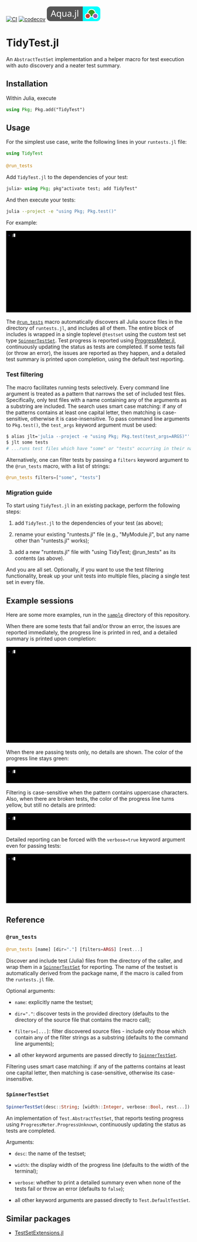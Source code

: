 [![CI](https://github.com/dhanak/TidyTest.jl/actions/workflows/CI.yml/badge.svg)](https://github.com/dhanak/TidyTest.jl/actions/workflows/CI.yml)
[![codecov](https://codecov.io/gh/dhanak/TidyTest.jl/branch/master/graph/badge.svg?token=CQYSC7NLOT)](https://codecov.io/gh/dhanak/TidyTest.jl)
[![Aqua QA](https://raw.githubusercontent.com/JuliaTesting/Aqua.jl/master/badge.svg)](https://github.com/JuliaTesting/Aqua.jl)

# TidyTest.jl

An `AbstractTestSet` implementation and a helper macro for test execution with
auto discovery and a neater test summary.

## Installation

Within Julia, execute

```julia
using Pkg; Pkg.add("TidyTest")
```

## Usage

For the simplest use case, write the following lines in your `runtests.jl` file:

```julia
using TidyTest

@run_tests
```

Add `TidyTest.jl` to the dependencies of your test:

```julia
julia> using Pkg; pkg"activate test; add TidyTest"
```

And then execute your tests:

```bash
julia --project -e "using Pkg; Pkg.test()"
```

For example:

![](sample/vhs/sample.gif)

The [`@run_tests`](#run_tests) macro automatically discovers all Julia source
files in the directory of `runtests.jl`, and includes all of them. The entire
block of includes is wrapped in a single toplevel `@testset` using the custom
test set type [`SpinnerTestSet`](#spinnertestset). Test progress is reported
using [ProgressMeter.jl][], continuously updating the status as tests are
completed. If some tests fail (or throw an error), the issues are reported as
they happen, and a detailed test summary is printed upon completion, using the
default test reporting.

### Test filtering

The macro facilitates running tests selectively. Every command line argument is
treated as a pattern that narrows the set of included test files. Specifically,
only test files with a name containing any of the arguments as a substring are
included. The search uses smart case matching: if any of the patterns contains
at least one capital letter, then matching is case-sensitive, otherwise it is
case-insensitive. To pass command line arguments to `Pkg.test()`, the
`test_args` keyword argument must be used:

```bash
$ alias jlt='julia --project -e "using Pkg; Pkg.test(test_args=ARGS)"'
$ jlt some tests
# ...runs test files which have "some" or "tests" occurring in their names
```

Alternatively, one can filter tests by passing a `filters` keyword argument to
the `@run_tests` macro, with a list of strings:

```julia
@run_tests filters=["some", "tests"]
```

### Migration guide

To start using `TidyTest.jl` in an existing package, perform the following
steps:

1.  add `TidyTest.jl` to the dependencies of your test (as above);

2.  rename your existing "runtests.jl" file (e.g., "MyModule.jl", but any name
    other than "runtests.jl" works);

3.  add a new "runtests.jl" file with "using TidyTest; @run_tests" as its
    contents (as above).

And you are all set. Optionally, if you want to use the test filtering
functionality, break up your unit tests into multiple files, placing a single
test set in every file.

## Example sessions

Here are some more examples, run in the [`sample`](sample) directory of this
repository.

When there are some tests that fail and/or throw an error, the issues are
reported immediately, the progress line is printed in red, and a detailed
summary is printed upon completion:

![](sample/vhs/full.gif)

When there are passing tests only, no details are shown. The color of the
progress line stays green:

![](sample/vhs/oo.gif)

Filtering is case-sensitive when the pattern contains uppercase characters.
Also, when there are broken tests, the color of the progress line turns yellow,
but still no details are printed:

![](sample/vhs/b.gif)

Detailed reporting can be forced with the `verbose=true` keyword argument even
for passing tests:

![](sample/vhs/oo-verbose.gif)

## Reference

### `@run_tests`

```julia
@run_tests [name] [dir="."] [filters=ARGS] [rest...]
```

Discover and include test (Julia) files from the directory of the caller, and
wrap them in a [`SpinnerTestSet`](#spinnertestset) for reporting. The name of
the testset is automatically derived from the package name, if the macro is
called from the `runtests.jl` file.

Optional arguments:

* `name`: explicitly name the testset;

* `dir="."`: discover tests in the provided directory (defaults to the directory
  of the source file that contains the macro call);

* `filters=[...]`: filter discovered source files - include only those which
  contain any of the filter strings as a substring (defaults to the command line
  arguments);

* all other keyword arguments are passed directly to
  [`SpinnerTestSet`](#spinnertestset).

Filtering uses smart case matching: if any of the patterns contains at least one
capital letter, then matching is case-sensitive, otherwise its case-insensitive.

### `SpinnerTestSet`

```julia
SpinnerTestSet(desc::String; [width::Integer, verbose::Bool, rest...])
```

An implementation of `Test.AbstractTestSet`, that reports testing progress using
`ProgressMeter.ProgressUnknown`, continuously updating the status as tests are
completed.

Arguments:

* `desc`: the name of the testset;

* `width`: the display width of the progress line (defaults to the width of the
  terminal);

* `verbose`: whether to print a detailed summary even when none of the tests
  fail or throw an error (defaults to `false`);

* all other keyword arguments are passed directly to `Test.DefaultTestSet`.

## Similar packages

* [TestSetExtensions.jl][]

[ProgressMeter.jl]: https://github.com/timholy/ProgressMeter.jl
[TestSetExtensions.jl]: https://github.com/ssfrr/TestSetExtensions.jl
